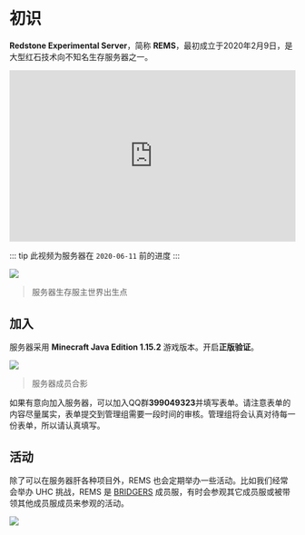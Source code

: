 # 初识

**Redstone Experimental Server**，简称 **REMS**，最初成立于2020年2月9日，是大型红石技术向不知名生存服务器之一。

<div style="position: relative; padding: 30% 45%;">
<iframe style="position: absolute; width: 100%; height: 100%; left: 0; top: 0;" src="https://video-direct-link.vercel.app/bili.mp4?aid=540942275&bvid=BV1Ki4y1x7yg&cid=200993755" scrolling="no" border="0" frameborder="no" framespacing="0" allowfullscreen="true"></iframe>
</div>

::: tip
此视频为服务器在 `2020-06-11` 前的进度
:::

![](https://pic.rmb.bdstatic.com/bjh/a2935e7cd5c898068364cbdad4a94304.png)
>服务器生存服主世界出生点

## 加入

服务器采用 **Minecraft Java Edition 1.15.2** 游戏版本。开启**正版验证**。

![](https://pic.rmb.bdstatic.com/bjh/d7e6b6911b220ef5249c4c5bf7910c76.png)
>服务器成员合影

如果有意向加入服务器，可以加入QQ群**399049323**并填写表单。请注意表单的内容尽量属实，表单提交到管理组需要一段时间的审核。管理组将会认真对待每一份表单，所以请认真填写。

## 活动

除了可以在服务器肝各种项目外，REMS 也会定期举办一些活动。比如我们经常会举办 UHC 挑战，REMS 是 [BRIDGERS](https://space.bilibili.com/456836621) 成员服，有时会参观其它成员服或被带领其他成员服成员来参观的活动。

[![](https://pic.rmb.bdstatic.com/bjh/0b83d21b3f5e871bddc8853ec597479b.png)](https://www.bilibili.com/read/cv7022972)
